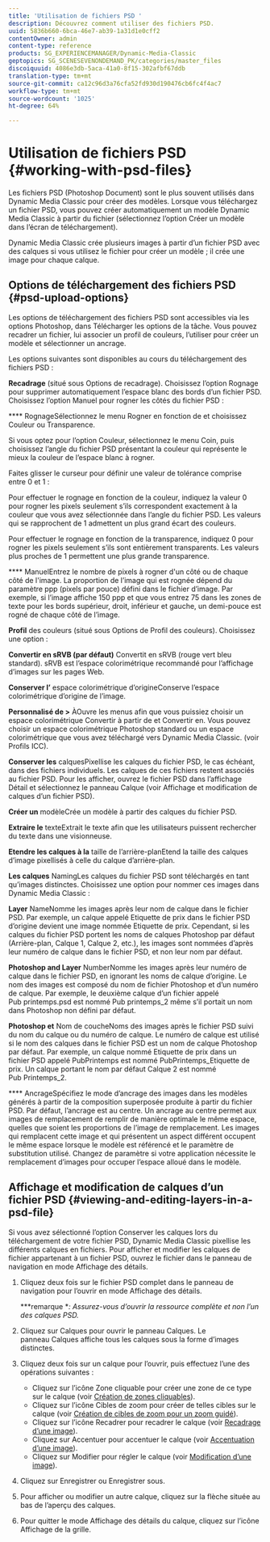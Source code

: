 ```yaml
---
title: 'Utilisation de fichiers PSD '
description: Découvrez comment utiliser des fichiers PSD.
uuid: 5836b660-6bca-46e7-ab39-1a31d1e0cff2
contentOwner: admin
content-type: reference
products: SG_EXPERIENCEMANAGER/Dynamic-Media-Classic
geptopics: SG_SCENESEVENONDEMAND_PK/categories/master_files
discoiquuid: 4086e3db-5aca-41a0-8f15-302afbf67ddb
translation-type: tm+mt
source-git-commit: ca12c96d3a76cfa52fd930d190476cb6fc4f4ac7
workflow-type: tm+mt
source-wordcount: '1025'
ht-degree: 64%

---
```



# Utilisation de fichiers PSD {#working-with-psd-files}

Les fichiers PSD (Photoshop Document) sont le plus souvent utilisés dans Dynamic Media Classic pour créer des modèles. Lorsque vous téléchargez un fichier PSD, vous pouvez créer automatiquement un modèle Dynamic Media Classic à partir du fichier (sélectionnez l’option Créer un modèle dans l’écran de téléchargement).

Dynamic Media Classic crée plusieurs images à partir d’un fichier PSD avec des calques si vous utilisez le fichier pour créer un modèle ; il crée une image pour chaque calque.

## Options de téléchargement des fichiers PSD {#psd-upload-options}

Les options de téléchargement des fichiers PSD sont accessibles via les options Photoshop, dans Télécharger les options de la tâche. Vous pouvez recadrer un fichier, lui associer un profil de couleurs, l’utiliser pour créer un modèle et sélectionner un ancrage.

Les options suivantes sont disponibles au cours du téléchargement des fichiers PSD :

**Recadrage**  (situé sous Options de recadrage). Choisissez l’option Rognage pour supprimer automatiquement l’espace blanc des bords d’un fichier PSD. Choisissez l’option Manuel pour rogner les côtés du fichier PSD :

**** RognageSélectionnez le menu Rogner en fonction de et choisissez Couleur ou Transparence.

Si vous optez pour l’option Couleur, sélectionnez le menu Coin, puis choisissez l’angle du fichier PSD présentant la couleur qui représente le mieux la couleur de l’espace blanc à rogner.

Faites glisser le curseur pour définir une valeur de tolérance comprise entre 0 et 1 :

Pour effectuer le rognage en fonction de la couleur, indiquez la valeur 0 pour rogner les pixels seulement s’ils correspondent exactement à la couleur que vous avez sélectionnée dans l’angle du fichier PSD. Les valeurs qui se rapprochent de 1 admettent un plus grand écart des couleurs.

Pour effectuer le rognage en fonction de la transparence, indiquez 0 pour rogner les pixels seulement s’ils sont entièrement transparents. Les valeurs plus proches de 1 permettent une plus grande transparence.

**** ManuelEntrez le nombre de pixels à rogner d&#39;un côté ou de chaque côté de l&#39;image. La proportion de l’image qui est rognée dépend du paramètre ppp (pixels par pouce) défini dans le fichier d’image. Par exemple, si l’image affiche 150 ppp et que vous entrez 75 dans les zones de texte pour les bords supérieur, droit, inférieur et gauche, un demi-pouce est rogné de chaque côté de l’image.

**Profil**  des couleurs (situé sous Options de Profil des couleurs). Choisissez une option :

**Convertir en sRVB (par défaut)** Convertit en sRVB (rouge vert bleu standard). sRVB est l’espace colorimétrique recommandé pour l’affichage d’images sur les pages Web.

**Conserver l’** espace colorimétrique d’origineConserve l’espace colorimétrique d’origine de l’image.

**Personnalisé de >** ÀOuvre les menus afin que vous puissiez choisir un espace colorimétrique Convertir à partir de et Convertir en. Vous pouvez choisir un espace colorimétrique Photoshop standard ou un espace colorimétrique que vous avez téléchargé vers Dynamic Media Classic. (voir Profils ICC).

**Conserver les** calquesPixellise les calques du fichier PSD, le cas échéant, dans des fichiers individuels. Les calques de ces fichiers restent associés au fichier PSD. Pour les afficher, ouvrez le fichier PSD dans l’affichage Détail et sélectionnez le panneau Calque (voir Affichage et modification de calques d’un fichier PSD).

**Créer un** modèleCrée un modèle à partir des calques du fichier PSD.

**Extraire le** texteExtrait le texte afin que les utilisateurs puissent rechercher du texte dans une visionneuse.

**Etendre les calques à la** taille de l’arrière-planEtend la taille des calques d’image pixellisés à celle du calque d’arrière-plan.

**Les calques** NamingLes calques du fichier PSD sont téléchargés en tant qu’images distinctes. Choisissez une option pour nommer ces images dans Dynamic Media Classic :

**Layer** NameNomme les images après leur nom de calque dans le fichier PSD. Par exemple, un calque appelé Etiquette de prix dans le fichier PSD d’origine devient une image nommée Etiquette de prix. Cependant, si les calques du fichier PSD portent les noms de calques Photoshop par défaut (Arrière-plan, Calque 1, Calque 2, etc.), les images sont nommées d’après leur numéro de calque dans le fichier PSD, et non leur nom par défaut.

**Photoshop and Layer** NumberNomme les images après leur numéro de calque dans le fichier PSD, en ignorant les noms de calque d’origine. Le nom des images est composé du nom de fichier Photoshop et d’un numéro de calque. Par exemple, le deuxième calque d’un fichier appelé Pub printemps.psd est nommé Pub printemps_2 même s’il portait un nom dans Photoshop non défini par défaut.

**Photoshop et** Nom de coucheNoms des images après le fichier PSD suivi du nom du calque ou du numéro de calque. Le numéro de calque est utilisé si le nom des calques dans le fichier PSD est un nom de calque Photoshop par défaut. Par exemple, un calque nommé Etiquette de prix dans un fichier PSD appelé PubPrintemps est nommé PubPrintemps_Etiquette de prix. Un calque portant le nom par défaut Calque 2 est nommé Pub Printemps_2.

**** AncrageSpécifiez le mode d’ancrage des images dans les modèles générés à partir de la composition superposée produite à partir du fichier PSD. Par défaut, l’ancrage est au centre. Un ancrage au centre permet aux images de remplacement de remplir de manière optimale le même espace, quelles que soient les proportions de l’image de remplacement. Les images qui remplacent cette image et qui présentent un aspect différent occupent le même espace lorsque le modèle est référencé et le paramètre de substitution utilisé. Changez de paramètre si votre application nécessite le remplacement d’images pour occuper l’espace alloué dans le modèle.

## Affichage et modification de calques d’un fichier PSD  {#viewing-and-editing-layers-in-a-psd-file}

Si vous avez sélectionné l’option Conserver les calques lors du téléchargement de votre fichier PSD, Dynamic Media Classic pixellise les différents calques en fichiers. Pour afficher et modifier les calques de fichier appartenant à un fichier PSD, ouvrez le fichier dans le panneau de navigation en mode Affichage des détails.

1. Cliquez deux fois sur le fichier PSD complet dans le panneau de navigation pour l’ouvrir en mode Affichage des détails.

   ***remarque **: Assurez-vous d’ouvrir la ressource complète et non l’un des calques PSD.*

1. Cliquez sur Calques pour ouvrir le panneau Calques. Le panneau Calques affiche tous les calques sous la forme d’images distinctes.
1. Cliquez deux fois sur un calque pour l’ouvrir, puis effectuez l’une des opérations suivantes :

   * Cliquez sur l’icône Zone cliquable pour créer une zone de ce type sur le calque (voir [Création de zones cliquables](creating-image-maps.md#creating_image_maps)).
   * Cliquez sur l’icône Cibles de zoom pour créer de telles cibles sur le calque (voir [Création de cibles de zoom pour un zoom guidé](creating-zoom-targets-guided-zoom.md#creating_zoom_targets_for_guided_zoom)).
   * Cliquez sur l’icône Recadrer pour recadrer le calque (voir [Recadrage d’une image](cropping-image.md#cropping_an_image)).
   * Cliquez sur Accentuer pour accentuer le calque (voir [Accentuation d’une image](sharpening-image.md#sharpening_an_image)).
   * Cliquez sur Modifier pour régler le calque (voir [Modification d’une image](adjusting-image.md#adjusting_an_image)).

1. Cliquez sur Enregistrer ou Enregistrer sous.
1. Pour afficher ou modifier un autre calque, cliquez sur la flèche située au bas de l’aperçu des calques.
1. Pour quitter le mode Affichage des détails du calque, cliquez sur l’icône Affichage de la grille.

